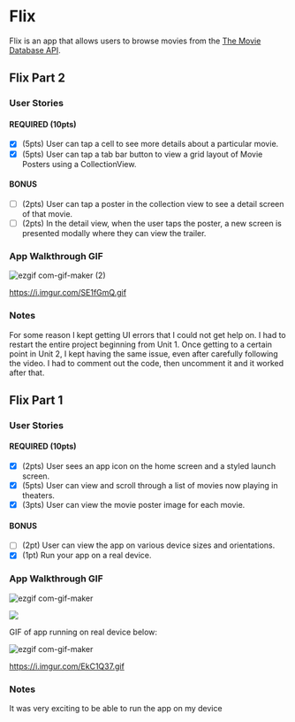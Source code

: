 # Flix

Flix is an app that allows users to browse movies from the [The Movie Database API](http://docs.themoviedb.apiary.io/#).


## Flix Part 2

### User Stories

#### REQUIRED (10pts)
- [x] (5pts) User can tap a cell to see more details about a particular movie.
- [x] (5pts) User can tap a tab bar button to view a grid layout of Movie Posters using a CollectionView.

#### BONUS
- [ ] (2pts) User can tap a poster in the collection view to see a detail screen of that movie.
- [ ] (2pts) In the detail view, when the user taps the poster, a new screen is presented modally where they can view the trailer.

### App Walkthrough GIF
![ezgif com-gif-maker (2)](https://user-images.githubusercontent.com/72002539/154725940-f2a1d374-92bb-4159-8584-566111707f6a.gif)


https://i.imgur.com/SE1fGmQ.gif

### Notes
For some reason I kept getting UI errors that I could not get help on. I had to restart the entire project beginning from Unit 1. Once getting to a certain point in Unit 2, I kept having the same issue, even after carefully following the video. I had to comment out the code, then uncomment it and it worked after that.
## Flix Part 1

### User Stories

#### REQUIRED (10pts)
- [x] (2pts) User sees an app icon on the home screen and a styled launch screen.
- [x] (5pts) User can view and scroll through a list of movies now playing in theaters.
- [x] (3pts) User can view the movie poster image for each movie.

#### BONUS
- [ ] (2pt) User can view the app on various device sizes and orientations.
- [x] (1pt) Run your app on a real device.

### App Walkthrough GIF

![ezgif com-gif-maker](https://user-images.githubusercontent.com/72002539/153135148-22ad17a2-c33a-4d17-9764-b4c37ee513e0.gif)

![](https://i.imgur.com/tlZzXlT.gif)

GIF of app running on real device below:


![ezgif com-gif-maker](https://user-images.githubusercontent.com/72002539/154728931-f5267d12-abc3-4116-a15c-06c1d68d77dd.gif)

https://i.imgur.com/EkC1Q37.gif



### Notes
It was very exciting to be able to run the app on my device
